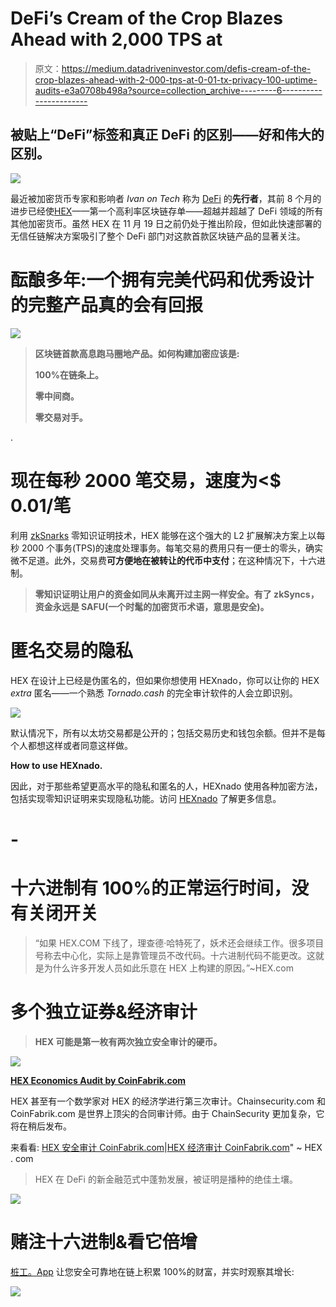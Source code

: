 # DeFi’s Cream of the Crop Blazes Ahead with 2,000 TPS at

> 原文：<https://medium.datadriveninvestor.com/defis-cream-of-the-crop-blazes-ahead-with-2-000-tps-at-0-01-tx-privacy-100-uptime-audits-e3a0708b498a?source=collection_archive---------6----------------------->

## 被贴上“DeFi”标签和真正 DeFi 的区别——好和伟大的区别。

![](img/b955deaca4e821a34ccb1fbc0982f852.png)

最近被加密货币专家和影响者 *Ivan on Tech* 称为 [DeFi](https://www.coindesk.com/what-is-defi) 的**先行者**，其前 8 个月的进步已经使[HEX](https://hex.com/)——第一个高利率区块链存单——超越并超越了 DeFi 领域的所有其他加密货币。虽然 HEX 在 11 月 19 日之前仍处于推出阶段，但如此快速部署的无信任链解决方案吸引了整个 DeFi 部门对这款首款区块链产品的显著关注。

# **酝酿多年:一个拥有完美代码和优秀设计的完整产品真的会有回报**

![](img/321c5d41d25bf8e8cb2d26eb841e4d4c.png)

> **区块链首款高息跑马圈地产品。如何构建加密应该是:**
> 
> **100%在链条上。**
> 
> **零中间商。**
> 
> **零交易对手。**

.

# **现在每秒 2000 笔交易，速度为<$ 0.01/笔**

利用 [zkSnarks](https://blockgeeks.com/guides/what-is-zksnarks/) 零知识证明技术，HEX 能够在这个强大的 L2 扩展解决方案上以每秒 2000 个事务(TPS)的速度处理事务。每笔交易的费用只有一便士的零头，确实微不足道。此外，交易费**可方便地在被转让的代币中支付**；在这种情况下，十六进制。

> **零知识证明让用户的资金如同从未离开过主网一样安全。有了 zkSyncs，资金永远是 SAFU(一个时髦的加密货币术语，意思是安全)。**

# **匿名交易的隐私**

HEX 在设计上已经是伪匿名的，但如果你想使用 HEXnado，你可以让你的 HEX *extra* 匿名——一个熟悉 *Tornado.cash* 的完全审计软件的人会立即识别。

![](img/a6881047dd0bc7730a62101e3ccbffa8.png)

默认情况下，所有以太坊交易都是公开的；包括交易历史和钱包余额。但并不是每个人都想这样或者同意这样做。

**How to use HEXnado.**

因此，对于那些希望更高水平的隐私和匿名的人，HEXnado 使用各种加密方法，包括实现零知识证明来实现隐私功能。访问 [HEXnado](https://t.me/HEXnado) 了解更多信息。

# -

# 十六进制有 100%的正常运行时间，没有关闭开关

> “如果 HEX.COM 下线了，理查德·哈特死了，妖术还会继续工作。很多项目号称去中心化，实际上是靠管理员不改代码。十六进制代码不能更改。这就是为什么许多开发人员如此乐意在 HEX 上构建的原因。”~HEX.com

# **多个独立证券&经济审计**

> **HEX 可能是第一枚有两次独立安全审计的硬币。**

![](img/286d055b091b9cfb0a59f45be8aaaf27.png)

[**HEX Economics Audit by CoinFabrik.com**](https://hex.com/docs/HEX%20Economics%20Audit%20by%20CoinFabrik.pdf)

HEX 甚至有一个数学家对 HEX 的经济学进行第三次审计。Chainsecurity.com 和 CoinFabrik.com 是世界上顶尖的合同审计师。由于 ChainSecurity 更加复杂，它将在稍后发布。

来看看: [HEX 安全审计 CoinFabrik.com](https://hex.com/docs/HEX-Security-Audit-by-CoinFabrik-DEC2019.pdf)|[HEX 经济审计 CoinFabrik.com](https://hex.com/docs/HEX%20Economics%20Audit%20by%20CoinFabrik.pdf)" ~ HEX . com

> HEX 在 DeFi 的新金融范式中蓬勃发展，被证明是播种的绝佳土壤。

![](img/55e99bef388ac4b0ca924248bea2ed78.png)

# 赌注十六进制&看它倍增

[桩工。App](https://staker.app/invite/PQn8) 让您安全可靠地在链上积累 100%的财富，并实时观察其增长:

[![](img/9efe110fa899fa7ed6b1d4f5adeb64ce.png)](https://staker.app/invite/PQn8)